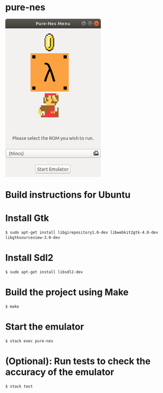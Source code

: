 # pure-nes

<img align="center" src="showcase/menu.png" alt="Menu">

# Build instructions for Ubuntu

# Install Gtk
```console
$ sudo apt-get install libgirepository1.0-dev libwebkit2gtk-4.0-dev libgtksourceview-3.0-dev
```

# Install Sdl2
```console
$ sudo apt-get install libsdl2-dev
```

# Build the project using Make
```console
$ make
```

# Start the emulator
```console
$ stack exec pure-nes
```

# (Optional): Run tests to check the accuracy of the emulator
```console
$ stack test
```
